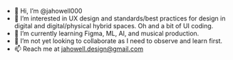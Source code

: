 - 👋 Hi, I’m @jahowell000
- 👀 I’m interested in UX design and standards/best practices for design in digital and digital/physical hybrid spaces. Oh and a bit of UI coding. 
- 🌱 I’m currently learning Figma, ML, AI, and musical production.
- 💞️ I’m not yet looking to collaborate as I need to observe and learn first.
- 📫 Reach me at jahowell.design@gmail.com

<!---
jahowell000/jahowell000 is a ✨ special ✨ repository because its `README.md` (this file) appears on your GitHub profile.
You can click the Preview link to take a look at your changes.
--->
